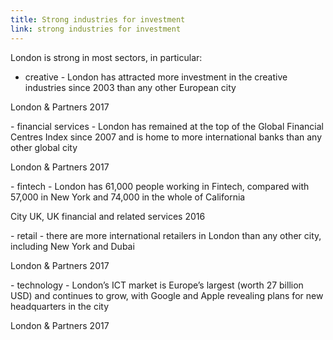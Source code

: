 ```yaml
---
title: Strong industries for investment
link: strong industries for investment
---
```

London is strong in most sectors, in particular:


- creative - London has attracted more investment in the creative industries since 2003 than any other European city
<div class="region--small-text"><p>London & Partners 2017</p></div>
- financial services - London has remained at the top of the Global Financial Centres Index since 2007 and is home to more international banks than any other global city
<div class="region--small-text"><p>London & Partners 2017</p></div>
- fintech - London has 61,000 people working in Fintech, compared with 57,000 in New York and 74,000 in the whole of California
<div class="region--small-text"><p>City UK, UK financial and related services 2016</p></div>
- retail - there are more international retailers in London than any other city, including New York and Dubai
<div class="region--small-text"><p>London & Partners 2017</p></div>
- technology - London’s ICT market is Europe’s largest (worth 27 billion USD) and continues to grow, with Google and Apple revealing plans for new headquarters in the city
<div class="region--small-text"><p>London & Partners 2017</p></div>

